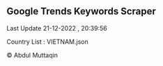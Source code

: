 

## Google Trends Keywords Scraper 
 
Last Update 21-12-2022 , 20:39:56

Country List :
VIETNAM.json



© Abdul Muttaqin 
